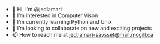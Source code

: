 - 👋 Hi, I’m @jedlamari
- 👀 I’m interested in Computer Vison
- 🌱 I’m currently learning Python and Unix
- 💞️ I’m looking to collaborate on new and exciting projects
- 📫 How to reach me at jed.lamari-saysset@mail.mcgill.ca

<!---
jedlamari/jedlamari is a ✨ special ✨ repository because its `README.md` (this file) appears on your GitHub profile.
You can click the Preview link to take a look at your changes.
--->
